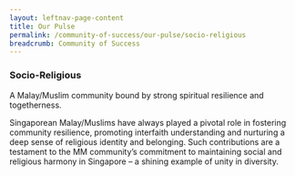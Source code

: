 ```yaml
---
layout: leftnav-page-content
title: Our Pulse
permalink: /community-of-success/our-pulse/socio-religious
breadcrumb: Community of Success
---
```

### **Socio-Religious**
A Malay/Muslim community bound by strong spiritual resilience and togetherness.

Singaporean Malay/Muslims have always played a pivotal role in fostering community resilience, promoting interfaith understanding and nurturing a deep sense of religious identity and belonging. Such contributions are a testament to the MM community’s commitment to maintaining social and religious harmony in Singapore – a shining example of unity in diversity.
